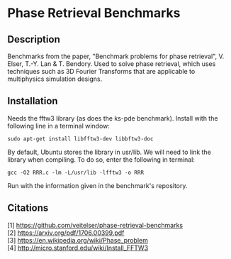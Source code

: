 # Phase Retrieval Benchmarks
## Description
Benchmarks from the paper, "Benchmark problems for phase retrieval", V. Elser, T.-Y. Lan & T. Bendory.
Used to solve phase retrieval, which uses techniques such as 3D Fourier Transforms
that are applicable to multiphysics simulation designs.
## Installation
Needs the fftw3 library (as does the ks-pde benchmark). Install with the following
line in a terminal window:
```
sudo apt-get install libfftw3-dev libbftw3-doc
```
By default, Ubuntu stores the library in usr/lib. We will need to link the library when compiling. To do so, enter the following in terminal:
```
gcc -O2 RRR.c -lm -L/usr/lib -lfftw3 -o RRR
```
Run with the information given in the benchmark's repository.

## Citations
[1] https://github.com/veitelser/phase-retrieval-benchmarks  
[2] https://arxiv.org/pdf/1706.00399.pdf  
[3] https://en.wikipedia.org/wiki/Phase_problem  
[4] http://micro.stanford.edu/wiki/Install_FFTW3  
